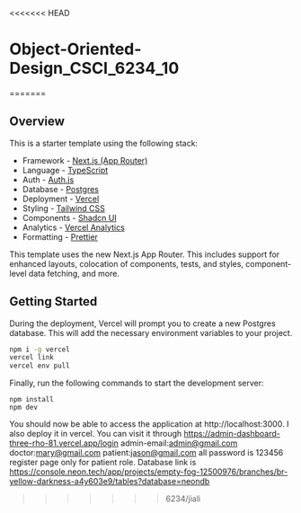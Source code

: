 <<<<<<< HEAD
# Object-Oriented-Design_CSCI_6234_10
=======
## Overview

This is a starter template using the following stack:

- Framework - [Next.js (App Router)](https://nextjs.org)
- Language - [TypeScript](https://www.typescriptlang.org)
- Auth - [Auth.js](https://authjs.dev)
- Database - [Postgres](https://vercel.com/postgres)
- Deployment - [Vercel](https://vercel.com/docs/concepts/next.js/overview)
- Styling - [Tailwind CSS](https://tailwindcss.com)
- Components - [Shadcn UI](https://ui.shadcn.com/)
- Analytics - [Vercel Analytics](https://vercel.com/analytics)
- Formatting - [Prettier](https://prettier.io)

This template uses the new Next.js App Router. This includes support for enhanced layouts, colocation of components, tests, and styles, component-level data fetching, and more.

## Getting Started

During the deployment, Vercel will prompt you to create a new Postgres database. This will add the necessary environment variables to your project.

```bash
npm i -g vercel
vercel link
vercel env pull
```

Finally, run the following commands to start the development server:

```
npm install
npm dev
```

You should now be able to access the application at http://localhost:3000.
I also deploy it in vercel. You can visit it through https://admin-dashboard-three-rho-81.vercel.app/login 
admin-email:admin@gmail.com 
doctor:mary@gmail.com 
patient:jason@gmail.com 
all password is 123456 
register page only for patient role. 
Database link is https://console.neon.tech/app/projects/empty-fog-12500976/branches/br-yellow-darkness-a4y603e9/tables?database=neondb
>>>>>>> 6234/jiali
